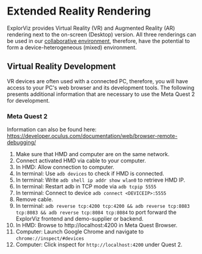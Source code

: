 # Extended Reality Rendering

ExplorViz provides Virtual Reality (VR) and Augmented Reality (AR) rendering next to the on-screen (Desktop) version.
All three renderings can be used in our [collaborative environment](../collaborative-mode/README.md), therefore, have the potential to form a device-heterogeneous (mixed) environment.

## Virtual Reality Development

VR devices are often used with a connected PC, therefore, you will have access to your PC's web browser and its development tools.
The following presents additional information that are necessary to use the Meta Quest 2 for development.

### Meta Quest 2

Information can also be found here: https://developer.oculus.com/documentation/web/browser-remote-debugging/

1. Make sure that HMD and computer are on the same network.
2. Connect activated HMD via cable to your computer.
3. In HMD: Allow connection to computer.
4. In terminal: Use `adb devices` to check if HMD is connected.
5. In terminal: Write `adb shell ip addr show wlan0` to retrieve HMD IP.
6. In terminal: Restart adb in TCP mode via `adb tcpip 5555`
7. In terminal: Connect to device `adb connect <DEVICEIP>:5555`
8. Remove cable.
9. In terminal: `adb reverse tcp:4200 tcp:4200 && adb reverse tcp:8083 tcp:8083 && adb reverse tcp:8084 tcp:8084` to port forward the ExplorViz frontend and demo-supplier or backend.
10. In HMD: Browse to http://localhost:4200 in Meta Quest Browser.
11. Computer: Launch Google Chrome and navigate to `chrome://inspect/#devices`
12. Computer: Click inspect for `http://localhost:4200` under Quest 2.
